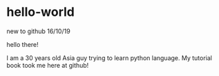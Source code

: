 # hello-world
new to github 16/10/19

hello there!

I am a 30 years old Asia guy trying to learn python language. My tutorial book took me here at github! 
